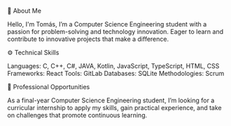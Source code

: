 
🚀 About Me

Hello, I'm Tomás, I’m a Computer Science Engineering student with a passion for problem-solving and technology innovation. Eager to learn and contribute to innovative projects that make a difference.

⚙️ Technical Skills

Languages: C, C++, C#, JAVA, Kotlin, JavaScript, TypeScript, HTML, CSS
Frameworks: React
Tools: GitLab
Databases: SQLite
Methodologies: Scrum


💼 Professional Opportunities

As a final-year Computer Science Engineering student, I’m looking for a curricular internship to apply my skills, gain practical experience, and take on challenges that promote continuous learning.
